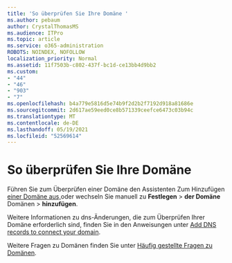 ```yaml
---
title: 'So überprüfen Sie Ihre Domäne '
ms.author: pebaum
author: CrystalThomasMS
ms.audience: ITPro
ms.topic: article
ms.service: o365-administration
ROBOTS: NOINDEX, NOFOLLOW
localization_priority: Normal
ms.assetid: 11f7503b-c802-437f-bc1d-ce13bb4d9bb2
ms.custom:
- "44"
- "46"
- "903"
- "7"
ms.openlocfilehash: b4a779e5816d5e74b9f2d2b2f7192d918a81686e
ms.sourcegitcommit: 2d617ae59eed0ce8b571339ceefce6473c03b94c
ms.translationtype: MT
ms.contentlocale: de-DE
ms.lasthandoff: 05/19/2021
ms.locfileid: "52569614"
---
```

# <a name="how-to-verify-your-domain"></a>So überprüfen Sie Ihre Domäne

Führen Sie zum Überprüfen einer Domäne den Assistenten Zum Hinzufügen [einer Domäne aus,](https://admin.microsoft.com/Adminportal#/Domains/Wizard)oder wechseln Sie manuell zu **Festlegen**  >  **der Domäne** Domänen  >  **hinzufügen**.

Weitere Informationen zu dns-Änderungen, die zum Überprüfen Ihrer Domäne erforderlich sind, finden Sie in den Anweisungen unter [Add DNS records to connect your domain](/microsoft-365/admin/get-help-with-domains/create-dns-records-at-any-dns-hosting-provider).

Weitere Fragen zu Domänen finden Sie unter [Häufig gestellte Fragen zu Domänen](/microsoft-365/admin/setup/domains-faq).
